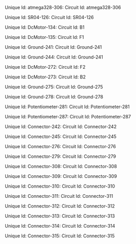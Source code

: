 <circuit noLinAcc="5" Speed_sps="1000000" reactStep="50" Speed_per="100" animate="0" Simu_Step_nS="1000" type="simulide_0.4">

Unique  Id: atmega328-306: 
Circuit Id: atmega328-306
<item circPos="0,0" Name="" objectName="atmega328-306" Init_gdb="false" labely="-20" circRot="5.5880326504208342e-317" labelrot="0" Logic_Symbol="false" labelx="0" x="-244" itemtype="AVR" boardRot="-1000000" valLabelx="0" y="-308" rotation="0" id="atmega328-306" hflip="1" eeprom="255,255,255,255,255,255,255,255,255,255,255,255,255,255,255,255,255,255,255,255,255,255,255,255,255,255,255,255,255,255,255,255,255,255,255,255,255,255,255,255,255,255,255,255,255,255,255,255,255,255,255,255,255,255,255,255,255,255,255,255,255,255,255,255,255,255,255,255,255,255,255,255,255,255,255,255,255,255,255,255,255,255,255,255,255,255,255,255,255,255,255,255,255,255,255,255,255,255,255,255,255,255,255,255,255,255,255,255,255,255,255,255,255,255,255,255,255,255,255,255,255,255,255,255,255,255,255,255,255,255,255,255,255,255,255,255,255,255,255,255,255,255,255,255,255,255,255,255,255,255,255,255,255,255,255,255,255,255,255,255,255,255,255,255,255,255,255,255,255,255,255,255,255,255,255,255,255,255,255,255,255,255,255,255,255,255,255,255,255,255,255,255,255,255,255,255,255,255,255,255,255,255,255,255,255,255,255,255,255,255,255,255,255,255,255,255,255,255,255,255,255,255,255,255,255,255,255,255,255,255,255,255,255,255,255,255,255,255,255,255,255,255,255,255,255,255,255,255,255,255,255,255,255,255,255,255,255,255,255,255,255,255,255,255,255,255,255,255,255,255,255,255,255,255,255,255,255,255,255,255,255,255,255,255,255,255,255,255,255,255,255,255,255,255,255,255,255,255,255,255,255,255,255,255,255,255,255,255,255,255,255,255,255,255,255,255,255,255,255,255,255,255,255,255,255,255,255,255,255,255,255,255,255,255,255,255,255,255,255,255,255,255,255,255,255,255,255,255,255,255,255,255,255,255,255,255,255,255,255,255,255,255,255,255,255,255,255,255,255,255,255,255,255,255,255,255,255,255,255,255,255,255,255,255,255,255,255,255,255,255,255,255,255,255,255,255,255,255,255,255,255,255,255,255,255,255,255,255,255,255,255,255,255,255,255,255,255,255,255,255,255,255,255,255,255,255,255,255,255,255,255,255,255,255,255,255,255,255,255,255,255,255,255,255,255,255,255,255,255,255,255,255,255,255,255,255,255,255,255,255,255,255,255,255,255,255,255,255,255,255,255,255,255,255,255,255,255,255,255,255,255,255,255,255,255,255,255,255,255,255,255,255,255,255,255,255,255,255,255,255,255,255,255,255,255,255,255,255,255,255,255,255,255,255,255,255,255,255,255,255,255,255,255,255,255,255,255,255,255,255,255,255,255,255,255,255,255,255,255,255,255,255,255,255,255,255,255,255,255,255,255,255,255,255,255,255,255,255,255,255,255,255,255,255,255,255,255,255,255,255,255,255,255,255,255,255,255,255,255,255,255,255,255,255,255,255,255,255,255,255,255,255,255,255,255,255,255,255,255,255,255,255,255,255,255,255,255,255,255,255,255,255,255,255,255,255,255,255,255,255,255,255,255,255,255,255,255,255,255,255,255,255,255,255,255,255,255,255,255,255,255,255,255,255,255,255,255,255,255,255,255,255,255,255,255,255,255,255,255,255,255,255,255,255,255,255,255,255,255,255,255,255,255,255,255,255,255,255,255,255,255,255,255,255,255,255,255,255,255,255,255,255,255,255,255,255,255,255,255,255,255,255,255,255,255,255,255,255,255,255,255,255,255,255,255,255,255,255,255,255,255,255,255,255,255,255,255,255,255,255,255,255,255,255,255,255,255,255,255,255,255,255,255,255,255,255,255,255,255,255,255,255,255,255,255,255,255,255,255,255,255,255,255,255,255,255,255,255,255,255,255,255,255,255,255,255,255,255,255,255,255,255,255,255,255,255,255,255,255,255,255,255,255,255,255,255,255,255,255,255,255,255,255,255,255,255,255,255,255,255,255,255,255,255,255,255,255,255,255,255,255,255,255,255,255,255,255,255,255,255,255,255,255,255,255,255,255,255,255,255,255,255,255,255,255,255,255,255,255,255,255,255,255,255,255,255,255,255,255,255,255,255,255,255,255,255,255,255,255,255,255,255,255,255,255,255,255,255,255,255,255,255,255,255,255,255,255,255,255,255,255,255,255,255,255,255,255,255,255,255,255,255,255,255,255,255,255,255,255,255,255,255,255,255,255,255,255,255,255,255,255,255,255,255,255,255,255,255,255,255,255,255,255,255,255,255,255,255,255,255,255,255,255,255,255,255,255,255,255,255,255,255,255,255,255,255,255,255,255,255,255,255,255,255,255,255,255,255,255,255,255,255,255,255,255,255,255,255,255,255,255,255,255,255,255,255,255,255,255,255,255,255,255,255,255,255,255,255,255,255,255,255,255,255,255,255,255,255,255,255,255,255,255,255,255,255,255,255,255,255,255,255,255,255" Mhz="16" mainComp="false" boardPos="-1e+06,-1e+06" Show_id="true" vflip="1" Program="" varList="" valLabRot="0" Auto_Load="false" valLabely="0"/>

Unique  Id: SR04-126: 
Circuit Id: SR04-126
<item circPos="0,0" objectName="SR04-126" labely="-48" circRot="1.6890662222312836e+69" labelrot="0" labelx="-16" x="-52" itemtype="SR04" boardRot="-1000000" valLabelx="0" y="-296" rotation="90" id="SR04-126" hflip="1" mainComp="false" boardPos="-1e+06,-1e+06" Show_id="false" vflip="1" valLabRot="0" valLabely="0"/>

Unique  Id: DcMotor-134: 
Circuit Id: B1
<item circPos="0,0" objectName="DcMotor-134" Resistance="100" labely="-48" circRot="2.9756238914162006e-30" labelrot="0" labelx="-32" x="-652" itemtype="DcMotor" boardRot="-1000000" valLabelx="0" y="-244" rotation="0" id="B1" hflip="1" mainComp="false" boardPos="-1e+06,-1e+06" Unit=" Ω" Show_id="true" vflip="1" Volt_Nominal="5" valLabRot="0" RPM_Nominal="60" valLabely="0"/>

Unique  Id: DcMotor-135: 
Circuit Id: F1
<item circPos="0,0" objectName="DcMotor-135" Resistance="100" labely="-44" circRot="-5.4861292803319049e+303" labelrot="0" labelx="-23" x="-468" itemtype="DcMotor" boardRot="-1000000" valLabelx="0" y="-236" rotation="0" id="F1" hflip="1" mainComp="false" boardPos="-1e+06,-1e+06" Unit=" Ω" Show_id="true" vflip="1" Volt_Nominal="5" valLabRot="0" RPM_Nominal="60" valLabely="0"/>

Unique  Id: Ground-241: 
Circuit Id: Ground-241
<item circPos="0,0" objectName="Ground-241" labely="8" circRot="0" labelrot="0" labelx="-16" x="-496" itemtype="Ground" boardRot="-1000000" valLabelx="0" y="-168" rotation="0" id="Ground-241" hflip="1" mainComp="false" boardPos="-1e+06,-1e+06" Show_id="false" vflip="1" valLabRot="0" valLabely="0"/>

Unique  Id: Ground-244: 
Circuit Id: Ground-241
<item circPos="0,0" objectName="Ground-244" labely="8" circRot="0" labelrot="0" labelx="-16" x="-672" itemtype="Ground" boardRot="-1000000" valLabelx="0" y="-168" rotation="0" id="Ground-241" hflip="1" mainComp="false" boardPos="-1e+06,-1e+06" Show_id="false" vflip="1" valLabRot="0" valLabely="0"/>

Unique  Id: DcMotor-272: 
Circuit Id: F2
<item circPos="0,0" objectName="DcMotor-272" Resistance="100" labely="-48" circRot="2.9756238914162006e-30" labelrot="0" labelx="-32" x="-468" itemtype="DcMotor" boardRot="-1000000" valLabelx="0" y="-88" rotation="0" id="F2" hflip="1" mainComp="false" boardPos="-1e+06,-1e+06" Unit=" Ω" Show_id="true" vflip="1" Volt_Nominal="5" valLabRot="0" RPM_Nominal="60" valLabely="0"/>

Unique  Id: DcMotor-273: 
Circuit Id: B2
<item circPos="0,0" objectName="DcMotor-273" Resistance="100" labely="-48" circRot="2.9756238914162006e-30" labelrot="0" labelx="-32" x="-640" itemtype="DcMotor" boardRot="-1000000" valLabelx="0" y="-92" rotation="0" id="B2" hflip="1" mainComp="false" boardPos="-1e+06,-1e+06" Unit=" Ω" Show_id="true" vflip="1" Volt_Nominal="5" valLabRot="0" RPM_Nominal="60" valLabely="0"/>

Unique  Id: Ground-275: 
Circuit Id: Ground-275
<item circPos="0,0" objectName="Ground-275" labely="8" circRot="nan" labelrot="0" labelx="-16" x="-428" itemtype="Ground" boardRot="-1000000" valLabelx="0" y="-12" rotation="0" id="Ground-275" hflip="1" mainComp="false" boardPos="-1e+06,-1e+06" Show_id="false" vflip="1" valLabRot="0" valLabely="0"/>

Unique  Id: Ground-278: 
Circuit Id: Ground-278
<item circPos="0,0" objectName="Ground-278" labely="8" circRot="1.0236025586772652e-306" labelrot="0" labelx="-16" x="-664" itemtype="Ground" boardRot="-1000000" valLabelx="0" y="-40" rotation="0" id="Ground-278" hflip="1" mainComp="false" boardPos="-1e+06,-1e+06" Show_id="false" vflip="1" valLabRot="0" valLabely="0"/>

Unique  Id: Potentiometer-281: 
Circuit Id: Potentiometer-281
<item circPos="0,0" objectName="Potentiometer-281" Resistance="1" labely="-40" Value_Ohm="623" circRot="0" labelrot="0" labelx="-16" x="-440" itemtype="Potentiometer" boardRot="-1000000" valLabelx="10" y="-344" rotation="0" id="Potentiometer-281" hflip="1" mainComp="false" boardPos="-1e+06,-1e+06" Unit=" kΩ" Show_id="false" vflip="1" valLabRot="0" Show_res="true" valLabely="-20"/>

Unique  Id: Potentiometer-287: 
Circuit Id: Potentiometer-287
<item circPos="0,0" objectName="Potentiometer-287" Resistance="1" labely="-40" Value_Ohm="935" circRot="0" labelrot="0" labelx="-16" x="-340" itemtype="Potentiometer" boardRot="-1000000" valLabelx="10" y="-348" rotation="0" id="Potentiometer-287" hflip="1" mainComp="false" boardPos="-1e+06,-1e+06" Unit=" kΩ" Show_id="false" vflip="1" valLabRot="0" Show_res="true" valLabely="-20"/>

Unique  Id: Connector-242: 
Circuit Id: Connector-242
<item circPos="0,0" enodeid="Circ_eNode-292" objectName="Connector-242" labely="-24" circRot="0" labelrot="0" labelx="-16" x="-428" itemtype="Connector" boardRot="-1000000" valLabelx="0" startpinid="DcMotor-135-rPin" y="-236" rotation="0" id="Connector-242" hflip="1" mainComp="false" endpinid="Ground-241-Gnd" boardPos="-1e+06,-1e+06" pointList="-428,-236,-428,-184,-496,-184" Show_id="false" vflip="1" valLabRot="0" valLabely="0"/>

Unique  Id: Connector-245: 
Circuit Id: Connector-245
<item circPos="0,0" enodeid="Circ_eNode-293" objectName="Connector-245" labely="-24" circRot="0" labelrot="0" labelx="-16" x="-612" itemtype="Connector" boardRot="-1000000" valLabelx="0" startpinid="DcMotor-134-rPin" y="-244" rotation="0" id="Connector-245" hflip="1" mainComp="false" endpinid="Ground-244-Gnd" boardPos="-1e+06,-1e+06" pointList="-612,-244,-612,-184,-672,-184" Show_id="false" vflip="1" valLabRot="0" valLabely="0"/>

Unique  Id: Connector-276: 
Circuit Id: Connector-276
<item circPos="0,0" enodeid="Circ_eNode-295" objectName="Connector-276" labely="-24" circRot="0" labelrot="0" labelx="-16" x="-428" itemtype="Connector" boardRot="-1000000" valLabelx="0" startpinid="DcMotor-272-rPin" y="-88" rotation="0" id="Connector-276" hflip="1" mainComp="false" endpinid="Ground-275-Gnd" boardPos="-1e+06,-1e+06" pointList="-428,-88,-428,-28" Show_id="false" vflip="1" valLabRot="0" valLabely="0"/>

Unique  Id: Connector-279: 
Circuit Id: Connector-279
<item circPos="0,0" enodeid="Circ_eNode-297" objectName="Connector-279" labely="-24" circRot="0" labelrot="0" labelx="-16" x="-600" itemtype="Connector" boardRot="-1000000" valLabelx="0" startpinid="DcMotor-273-rPin" y="-92" rotation="0" id="Connector-279" hflip="1" mainComp="false" endpinid="Ground-278-Gnd" boardPos="-1e+06,-1e+06" pointList="-600,-92,-600,-56,-664,-56" Show_id="false" vflip="1" valLabRot="0" valLabely="0"/>

Unique  Id: Connector-308: 
Circuit Id: Connector-308
<item circPos="0,0" enodeid="enode-308" objectName="Connector-308" labely="-24" circRot="0" labelrot="0" labelx="-16" x="-252" itemtype="Connector" boardRot="-1000000" valLabelx="0" startpinid="atmega328-306-PD3" y="-268" rotation="0" id="Connector-308" hflip="1" mainComp="false" endpinid="SR04-126-trigpin" boardPos="-1e+06,-1e+06" pointList="-252,-268,-272,-268,-272,-364,-128,-364,-128,-296,-100,-296" Show_id="false" vflip="1" valLabRot="0" valLabely="0"/>

Unique  Id: Connector-309: 
Circuit Id: Connector-309
<item circPos="0,0" enodeid="enode-309" objectName="Connector-309" labely="-24" circRot="0" labelrot="0" labelx="-16" x="-204" itemtype="Connector" boardRot="-1000000" valLabelx="0" startpinid="atmega328-306-PB3" y="-212" rotation="0" id="Connector-309" hflip="1" mainComp="false" endpinid="SR04-126-outpin" boardPos="-1e+06,-1e+06" pointList="-204,-212,-124,-212,-124,-288,-100,-288" Show_id="false" vflip="1" valLabRot="0" valLabely="0"/>

Unique  Id: Connector-310: 
Circuit Id: Connector-310
<item circPos="0,0" enodeid="enode-310" objectName="Connector-310" labely="-24" circRot="0" labelrot="0" labelx="-16" x="-252" itemtype="Connector" boardRot="-1000000" valLabelx="0" startpinid="atmega328-306-PD5" y="-220" rotation="0" id="Connector-310" hflip="1" mainComp="false" endpinid="Potentiometer-281-PinM" boardPos="-1e+06,-1e+06" pointList="-252,-220,-388,-220,-388,-320,-440,-320,-440,-328" Show_id="false" vflip="1" valLabRot="0" valLabely="0"/>

Unique  Id: Connector-311: 
Circuit Id: Connector-311
<item circPos="0,0" enodeid="enode-311" objectName="Connector-311" labely="-24" circRot="0" labelrot="0" labelx="-16" x="-252" itemtype="Connector" boardRot="-1000000" valLabelx="0" startpinid="atmega328-306-PD6" y="-212" rotation="0" id="Connector-311" hflip="1" mainComp="false" endpinid="DcMotor-135-lPin" boardPos="-1e+06,-1e+06" pointList="-252,-212,-408,-212,-408,-288,-520,-288,-520,-236,-508,-236" Show_id="false" vflip="1" valLabRot="0" valLabely="0"/>

Unique  Id: Connector-312: 
Circuit Id: Connector-312
<item circPos="0,0" enodeid="enode-312" objectName="Connector-312" labely="-24" circRot="0" labelrot="0" labelx="-16" x="-252" itemtype="Connector" boardRot="-1000000" valLabelx="0" startpinid="atmega328-306-PD7" y="-204" rotation="0" id="Connector-312" hflip="1" mainComp="false" endpinid="DcMotor-134-lPin" boardPos="-1e+06,-1e+06" pointList="-252,-204,-368,-204,-368,-384,-700,-384,-700,-244,-692,-244" Show_id="false" vflip="1" valLabRot="0" valLabely="0"/>

Unique  Id: Connector-313: 
Circuit Id: Connector-313
<item circPos="0,0" enodeid="enode-313" objectName="Connector-313" labely="-24" circRot="0" labelrot="0" labelx="-16" x="-252" itemtype="Connector" boardRot="-1000000" valLabelx="0" startpinid="atmega328-306-PB0" y="-196" rotation="0" id="Connector-313" hflip="1" mainComp="false" endpinid="DcMotor-272-lPin" boardPos="-1e+06,-1e+06" pointList="-252,-196,-252,-172,-408,-172,-408,-140,-524,-140,-524,-88,-508,-88" Show_id="false" vflip="1" valLabRot="0" valLabely="0"/>

Unique  Id: Connector-314: 
Circuit Id: Connector-314
<item circPos="0,0" enodeid="enode-314" objectName="Connector-314" labely="-24" circRot="4.2029668305216424e+228" labelrot="0" labelx="-16" x="-204" itemtype="Connector" boardRot="-1000000" valLabelx="0" startpinid="atmega328-306-PB1" y="-196" rotation="0" id="Connector-314" hflip="1" mainComp="false" endpinid="DcMotor-273-lPin" boardPos="-1e+06,-1e+06" pointList="-204,-196,-168,-196,-168,12,-696,12,-696,-92,-680,-92" Show_id="false" vflip="1" valLabRot="0" valLabely="0"/>

Unique  Id: Connector-315: 
Circuit Id: Connector-315
<item circPos="0,0" enodeid="enode-315" objectName="Connector-315" labely="-24" circRot="0" labelrot="0" labelx="-16" x="-204" itemtype="Connector" boardRot="-1000000" valLabelx="0" startpinid="atmega328-306-PB2" y="-204" rotation="0" id="Connector-315" hflip="1" mainComp="false" endpinid="Potentiometer-287-PinM" boardPos="-1e+06,-1e+06" pointList="-204,-204,-180,-204,-180,-84,-340,-84,-340,-332" Show_id="false" vflip="1" valLabRot="0" valLabely="0"/>
 
</circuit>


